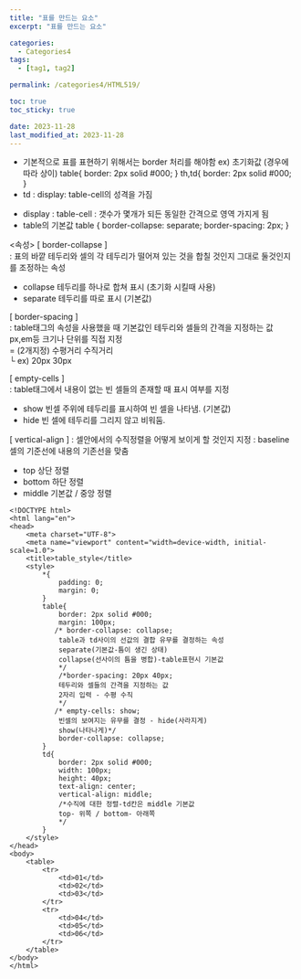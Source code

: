 ```yaml
---
title: "표를 만드는 요소"
excerpt: "표를 만드는 요소"

categories:
  - Categories4
tags:
  - [tag1, tag2]

permalink: /categories4/HTML519/

toc: true
toc_sticky: true

date: 2023-11-28
last_modified_at: 2023-11-28
---
```


- 기본적으로 표를 표현하기 위해서는 border 처리를 해야함
  ex) 초기화값 (경우에 따라 상이)
  table{ border: 2px solid #000; }
  th,td{ border: 2px solid #000; }
- td : display: table-cell의 성격을 가짐

* display : table-cell
  : 갯수가 몇개가 되든 동일한 간격으로 영역 가지게 됨
* table의 기본값
  table {
  border-collapse: separate;
  border-spacing: 2px;
  }

<속성>
[ border-collapse ]  
 : 표의 바깥 테두리와 셀의 각 테두리가 떨어져 있는 것을 합칠 것인지 그대로 둘것인지를 조정하는 속성

- collapse 테두리를 하나로 합쳐 표시 (초기화 시킬때 사용)
- separate 테두리를 따로 표시 (기본값)

[ border-spacing ]  
 : table태그의 속성을 사용했을 때 기본값인 테두리와 셀들의 간격을 지정하는 값  
 px,em등 크기나 단위를 직접 지정  
 = (2개지정) 수평거리 수직거리  
 └ ex) 20px 30px

[ empty-cells ]  
 : table태그에서 내용이 없는 빈 셀들의 존재할 때 표시 여부를 지정

- show 빈셀 주위에 테두리를 표시하여 빈 셀을 나타냄. (기본값)
- hide 빈 셀에 테두리를 그리지 않고 비워둠.

[ vertical-align ]
: 셀안에서의 수직정렬을 어떻게 보이게 할 것인지 지정
: baseline 셀의 기준선에 내용의 기존선을 맞춤

- top 상단 정렬
- bottom 하단 정렬
- middle 기본값 / 중앙 정렬

```
<!DOCTYPE html>
<html lang="en">
<head>
    <meta charset="UTF-8">
    <meta name="viewport" content="width=device-width, initial-scale=1.0">
    <title>table_style</title>
    <style>
        *{
            padding: 0;
            margin: 0;
        }
        table{
            border: 2px solid #000;
            margin: 100px;
           /* border-collapse: collapse;
            table과 td사이의 선값의 결합 유무를 결정하는 속성
            separate(기본값-틈이 생긴 상태)
            collapse(선사이의 틈을 병합)-table표현시 기본값
            */
            /*border-spacing: 20px 40px;
            테두리와 셀들의 간격을 지정하는 값
            2자리 입력 - 수평 수직
            */
           /* empty-cells: show;
            빈셀의 보여지는 유무를 결정 - hide(사라지게)
            show(나타나게)*/
            border-collapse: collapse;
        }
        td{
            border: 2px solid #000;
            width: 100px;
            height: 40px;
            text-align: center;
            vertical-align: middle;
            /*수직에 대한 정렬-td칸은 middle 기본값
            top- 위쪽 / bottom- 아래쪽
            */
        }
    </style>
</head>
<body>
    <table>
        <tr>
            <td>01</td>
            <td>02</td>
            <td>03</td>
        </tr>
        <tr>
            <td>04</td>
            <td>05</td>
            <td>06</td>
        </tr>
    </table>
</body>
</html>

```
